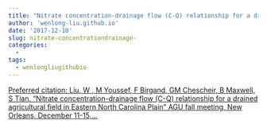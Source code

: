 ```yaml
---
title: "Nitrate concentration-drainage flow (C-Q) relationship for a drained agricultural field in Eastern North Carolina Plain"
author: 'wenlong-liu.github.io'
date: '2017-12-10'
slug: nitrate-concentrationdrainage-
categories:
  - 
tags:
  - wenlongliugithubio
---
```


[Preferred citation: Liu, W , M Youssef, F Birgand, GM Chescheir, B Maxwell, S Tian. “Nitrate concentration-drainage flow (C-Q) relationship for a drained agricultural field in Eastern North Carolina Plain” AGU fall meeting, New Orleans, December 11-15,...<click to read more>](https://wenlong-liu.github.io/talk/2018-01-31-wenlong-liu-agu-2017/)

